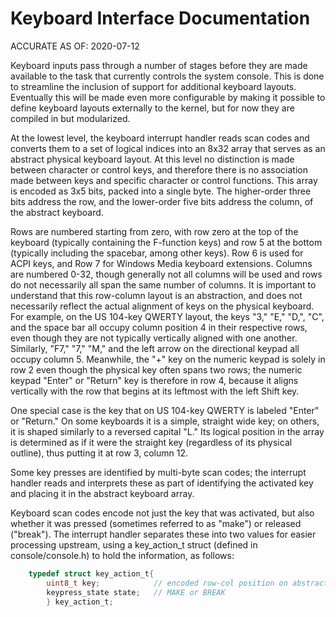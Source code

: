 # Keyboard Interface Documentation

ACCURATE AS OF: 2020-07-12

Keyboard inputs pass through a number of stages before they are made available
to the task that currently controls the system console. This is done to
streamline the inclusion of support for additional keyboard layouts.  
Eventually this will be made even more configurable by making it possible to
define keyboard layouts externally to the kernel, but for now they are compiled
in but modularized.

At the lowest level, the keyboard interrupt handler reads scan codes and
converts them to a set of logical indices into an 8x32 array that serves as an
abstract physical keyboard layout. At this level no distinction is made
between character or control keys, and therefore there is no association made
between keys and specific character or control functions. This array is
encoded as 3x5 bits, packed into a single byte. The higher-order three bits
address the row, and the lower-order five bits address the column, of the
abstract keyboard.

Rows are numbered starting from zero, with row zero at the top of the keyboard
(typically containing the F-function keys) and row 5 at the bottom (typically
including the spacebar, among other keys). Row 6 is used for ACPI keys, and
Row 7 for Windows Media keyboard extensions. Columns are numbered 0-32, though
generally not all columns will be used and rows do not necessarily all span the
same number of columns. It is important to understand that this row-column
layout is an abstraction, and does not necessarily reflect the actual alignment
of keys on the physical keyboard. For example, on the US 104-key QWERTY
layout, the keys "3," "E," "D,", "C", and the space bar all occupy column
position 4 in their respective rows, even though they are not typically
vertically aligned with one another. Similarly, "F7," "7," "M," and the left
arrow on the directional keypad all occupy column 5. Meanwhile, the "+" key on
the numeric keypad is solely in row 2 even though the physical key often spans
two rows; the numeric keypad "Enter" or "Return" key is therefore in row 4,
because it aligns vertically with the row that begins at its leftmost with the
left Shift key.

One special case is the key that on US 104-key QWERTY is labeled "Enter" or
"Return." On some keyboards it is a simple, straight wide key; on others, it
is shaped similarly to a reversed capital "L." Its logical position in the
array is determined as if it were the straight key (regardless of its physical
outline), thus putting it at row 3, column 12.

Some key presses are identified by multi-byte scan codes; the interrupt handler
reads and interprets these as part of identifying the activated key and placing
it in the abstract keyboard array.

Keyboard scan codes encode not just the key that was activated, but also whether
it was pressed (sometimes referred to as "make") or released ("break"). The
interrupt handler separates these into two values for easier processing
upstream, using a key_action_t struct (defined in console/console.h) to hold the
information, as follows:

```c
	typedef struct key_action_t{
		uint8_t key;		    // encoded row-col position on abstract keyboard
		keypress_state state;	// MAKE or BREAK
		} key_action_t;
```
